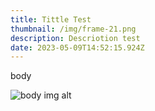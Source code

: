 ```yaml
---
title: Tittle Test
thumbnail: /img/frame-21.png
description: Descriotion test
date: 2023-05-09T14:52:15.924Z
---
```

body

![body img alt](/img/frame-21.png "body img tittle")